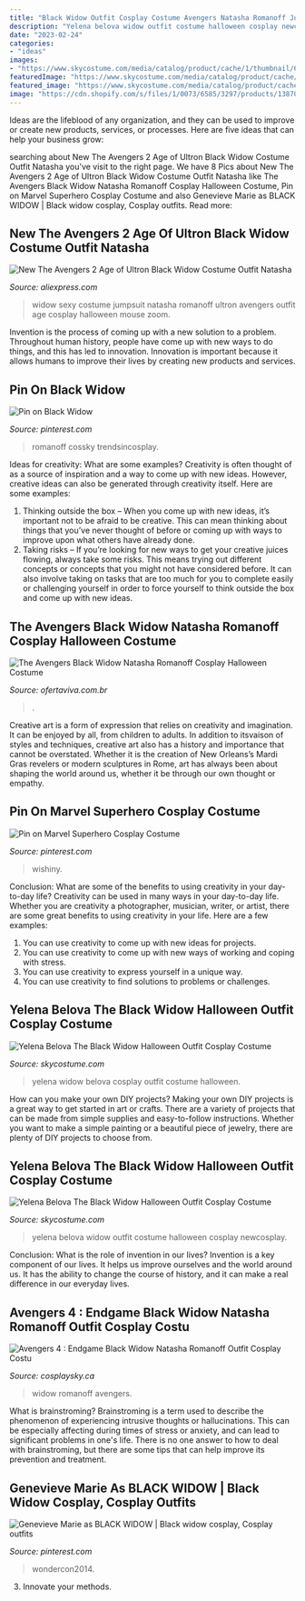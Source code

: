 ```yaml
---
title: "Black Widow Outfit Cosplay Costume Avengers Natasha Romanoff Jumpsuit : Widow Romanoff Avengers"
description: "Yelena belova widow outfit costume halloween cosplay newcosplay"
date: "2023-02-24"
categories:
- "ideas"
images:
- "https://www.skycostume.com/media/catalog/product/cache/1/thumbnail/600x600/9df78eab33525d08d6e5fb8d27136e95/1/1/11007663-9.jpg"
featuredImage: "https://www.skycostume.com/media/catalog/product/cache/1/thumbnail/600x600/9df78eab33525d08d6e5fb8d27136e95/1/1/11007663-9.jpg"
featured_image: "https://www.skycostume.com/media/catalog/product/cache/1/thumbnail/600x600/9df78eab33525d08d6e5fb8d27136e95/1/1/11007663-9.jpg"
image: "https://cdn.shopify.com/s/files/1/0073/6585/3297/products/138703-5_1024x1024@2x.jpg?v=1571751079"
---
```



Ideas are the lifeblood of any organization, and they can be used to improve or create new products, services, or processes. Here are five ideas that can help your business grow:

	

		
searching about New The Avengers 2 Age of Ultron Black Widow Costume Outfit Natasha you've visit to the right page. We have 8 Pics about New The Avengers 2 Age of Ultron Black Widow Costume Outfit Natasha like The Avengers Black Widow Natasha Romanoff Cosplay Halloween Costume, Pin on Marvel Superhero Cosplay Costume and also Genevieve Marie as BLACK WIDOW | Black widow cosplay, Cosplay outfits. Read more:
		
    
## New The Avengers 2 Age Of Ultron Black Widow Costume Outfit Natasha

<img loading=lazy src="https://ae01.alicdn.com/kf/HTB1Is.eoC3PL1JjSZFxq6ABBVXas/New-The-Avengers-2-Age-of-Ultron-Black-Widow-Costume-Outfit-Natasha-Romanoff-Sexy-Jumpsuit.jpg_640x640.jpg" onerror="this.onerror=null;this.src='https://tse2.mm.bing.net/th?id=OIP.tiYBzYOzKLiDL6PVkudqMgHaHa&amp;pid=15.1';" alt="New The Avengers 2 Age of Ultron Black Widow Costume Outfit Natasha">

_Source: aliexpress.com_

>widow sexy costume jumpsuit natasha romanoff ultron avengers outfit age cosplay halloween mouse zoom. 

	

Invention is the process of coming up with a new solution to a problem. Throughout human history, people have come up with new ways to do things, and this has led to innovation. Innovation is important because it allows humans to improve their lives by creating new products and services.

    
## Pin On Black Widow

<img loading=lazy src="https://i.pinimg.com/736x/dc/b6/24/dcb624b68b3f4633625e11aaed621418.jpg" onerror="this.onerror=null;this.src='https://tse1.mm.bing.net/th?id=OIP.atYjq-_0kCbbt-0kWbuyqwHaLH&amp;pid=15.1';" alt="Pin on Black Widow">

_Source: pinterest.com_

>romanoff cossky trendsincosplay. 

	

Ideas for creativity: What are some examples?
Creativity is often thought of as a source of inspiration and a way to come up with new ideas. However, creative ideas can also be generated through creativity itself. Here are some examples: 
1. Thinking outside the box – When you come up with new ideas, it’s important not to be afraid to be creative. This can mean thinking about things that you’ve never thought of before or coming up with ways to improve upon what others have already done. 
2. Taking risks – If you’re looking for new ways to get your creative juices flowing, always take some risks. This means trying out different concepts or concepts that you might not have considered before. It can also involve taking on tasks that are too much for you to complete easily or challenging yourself in order to force yourself to think outside the box and come up with new ideas.

    
## The Avengers Black Widow Natasha Romanoff Cosplay Halloween Costume

<img loading=lazy src="https://www.ofertaviva.com.br/photo-5/the-avengers-black-widow-natasha-romanoff-cosplay-halloween-costume-outfit-adulto-superhero-women-brasao-suit-custom-made.jpg" onerror="this.onerror=null;this.src='https://tse1.mm.bing.net/th?id=OIP.k-1XsAkQPuWHaYE-FmhgswHaLH&amp;pid=15.1';" alt="The Avengers Black Widow Natasha Romanoff Cosplay Halloween Costume">

_Source: ofertaviva.com.br_

>. 

	

Creative art is a form of expression that relies on creativity and imagination. It can be enjoyed by all, from children to adults. In addition to itsvaison of styles and techniques, creative art also has a history and importance that cannot be overstated. Whether it is the creation of New Orleans’s Mardi Gras revelers or modern sculptures in Rome, art has always been about shaping the world around us, whether it be through our own thought or empathy.

    
## Pin On Marvel Superhero Cosplay Costume

<img loading=lazy src="https://i.pinimg.com/originals/1e/64/1e/1e641ec94429a0c2cc07ce1270c45f86.png" onerror="this.onerror=null;this.src='https://tse3.mm.bing.net/th?id=OIP.4uZvj2RoAV1bMCBnbvTZvwHaHa&amp;pid=15.1';" alt="Pin on Marvel Superhero Cosplay Costume">

_Source: pinterest.com_

>wishiny. 

	

Conclusion: What are some of the benefits to using creativity in your day-to-day life?
Creativity can be used in many ways in your day-to-day life. Whether you are creativity a photographer, musician, writer, or artist, there are some great benefits to using creativity in your life. Here are a few examples:
1. You can use creativity to come up with new ideas for projects.
2. You can use creativity to come up with new ways of working and coping with stress.
3. You can use creativity to express yourself in a unique way.
4. You can use creativity to find solutions to problems or challenges.

    
## Yelena Belova The Black Widow Halloween Outfit Cosplay Costume

<img loading=lazy src="https://www.skycostume.com/media/catalog/product/cache/1/thumbnail/600x600/9df78eab33525d08d6e5fb8d27136e95/1/1/11007663-9.jpg" onerror="this.onerror=null;this.src='https://tse1.mm.bing.net/th?id=OIP.XQO9ToyLbFn7FJJoYnRSVgHaHa&amp;pid=15.1';" alt="Yelena Belova The Black Widow Halloween Outfit Cosplay Costume">

_Source: skycostume.com_

>yelena widow belova cosplay outfit costume halloween. 

	

How can you make your own DIY projects?
Making your own DIY projects is a great way to get started in art or crafts. There are a variety of projects that can be made from simple supplies and easy-to-follow instructions. Whether you want to make a simple painting or a beautiful piece of jewelry, there are plenty of DIY projects to choose from.

    
## Yelena Belova The Black Widow Halloween Outfit Cosplay Costume

<img loading=lazy src="https://www.skycostume.com/media/catalog/product/cache/1/thumbnail/600x600/9df78eab33525d08d6e5fb8d27136e95/1/1/11007663-8.jpg" onerror="this.onerror=null;this.src='https://tse1.mm.bing.net/th?id=OIP.hEnR9ho3ZjaYUuM9lwQx1AHaHa&amp;pid=15.1';" alt="Yelena Belova The Black Widow Halloween Outfit Cosplay Costume">

_Source: skycostume.com_

>yelena belova widow outfit costume halloween cosplay newcosplay. 

	

Conclusion: What is the role of invention in our lives?
Invention is a key component of our lives. It helps us improve ourselves and the world around us. It has the ability to change the course of history, and it can make a real difference in our everyday lives.

    
## Avengers 4 : Endgame Black Widow Natasha Romanoff Outfit Cosplay Costu

<img loading=lazy src="https://cdn.shopify.com/s/files/1/0073/6585/3297/products/138703-5_1024x1024@2x.jpg?v=1571751079" onerror="this.onerror=null;this.src='https://tse3.mm.bing.net/th?id=OIP.JPEcNQpHzAj1v3Q3jBsBJgHaHa&amp;pid=15.1';" alt="Avengers 4 : Endgame Black Widow Natasha Romanoff Outfit Cosplay Costu">

_Source: cosplaysky.ca_

>widow romanoff avengers. 

	

What is brainstroming?
Brainstroming is a term used to describe the phenomenon of experiencing intrusive thoughts or hallucinations. This can be especially affecting during times of stress or anxiety, and can lead to significant problems in one's life. There is no one answer to how to deal with brainstroming, but there are some tips that can help improve its prevention and treatment.

    
## Genevieve Marie As BLACK WIDOW | Black Widow Cosplay, Cosplay Outfits

<img loading=lazy src="https://i.pinimg.com/originals/65/49/4a/65494a31019244333845d580f98618e7.jpg" onerror="this.onerror=null;this.src='https://tse1.mm.bing.net/th?id=OIP.MhAfrOU4Ufua1TKYWunSlgHaLF&amp;pid=15.1';" alt="Genevieve Marie as BLACK WIDOW | Black widow cosplay, Cosplay outfits">

_Source: pinterest.com_

>wondercon2014. 

	

3. Innovate your methods.

